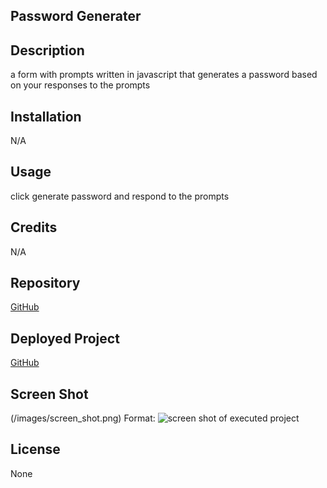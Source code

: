 ## Password Generater



## Description

a form with prompts written in javascript that generates a password based on your responses to the prompts


## Installation

N/A


## Usage

click generate password and respond to the prompts


## Credits

N/A


## Repository

[GitHub](https://github.com/scibettas1/password_generator)


## Deployed Project

[GitHub](https://scibettas1.github.io/password_generator/)


## Screen Shot

(/images/screen_shot.png)
Format: ![screen shot of executed project](url)

## License

None
